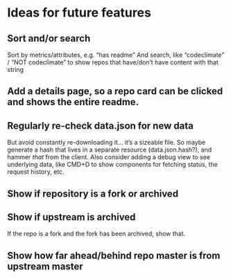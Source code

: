 # Ideas for future features

## Sort and/or search
Sort by metrics/attributes, e.g. “has readme”
And search, like “codeclimate” / “NOT codeclimate” to show repos that have/don’t have content with that string


## Add a details page, so a repo card can be clicked and shows the entire readme.


## Regularly re-check data.json for new data
But avoid constantly re-downloading it… it’s a sizeable file.
So maybe generate a hash that lives in a separate resource (data.json.hash?), 
and hammer *that* from the client.
Also consider adding a debug view to see underlying data, 
like CMD+D to show components for fetching status, the request history, etc.


## Show if repository is a fork or archived


## Show if upstream is archived
If the repo is a fork and the fork has been archived, show that.


## Show how far ahead/behind repo master is from upstream master
